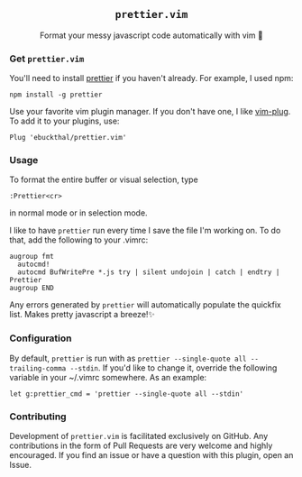 <p align="center">
  <div align="center"><h2><code>prettier.vim</code></h2></div>
  <p align="center">Format your messy javascript code automatically with vim 💯</p>
</p>

### Get `prettier.vim`
You'll need to install [prettier](https://github.com/prettier/prettier) if you haven't already. For example, I used npm:
```
npm install -g prettier
```

Use your favorite vim plugin manager. If you don't have one, I like [vim-plug](https://github.com/junegunn/vim-plug).
To add it to your plugins, use:
```
Plug 'ebuckthal/prettier.vim'
```

### Usage
To format the entire buffer or visual selection, type
```
:Prettier<cr>
```
in normal mode or in selection mode.

I like to have `prettier` run every time I save the file I'm working on. To do that, add the following to your .vimrc:
```
augroup fmt
  autocmd!
  autocmd BufWritePre *.js try | silent undojoin | catch | endtry | Prettier 
augroup END
```

Any errors generated by `prettier` will automatically populate the quickfix list. Makes pretty javascript a breeze!✨

### Configuration
By default, `prettier` is run with as `prettier --single-quote all --trailing-comma --stdin`. If you'd like to change it, override the following variable in your ~/.vimrc somewhere. As an example:
```
let g:prettier_cmd = 'prettier --single-quote all --stdin'
```

### Contributing
Development of `prettier.vim` is facilitated exclusively on GitHub. Any contributions in the form of Pull Requests are very welcome and highly encouraged. If you find an issue or have a question with this plugin, open an Issue.
